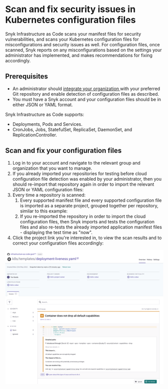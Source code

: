 # Scan and fix security issues in Kubernetes configuration files

Snyk Infrastructure as Code scans your manifest files for security vulnerabilities, and scans your Kubernetes configuration files for misconfigurations and security issues as well. For configuration files, once scanned, Snyk reports on any misconfigurations based on the settings your administrator has implemented, and makes recommendations for fixing accordingly.

## Prerequisites

* An administrator should [integrate your organization ](../scan-terraform-files/configure-your-integration-to-find-security-issues-in-your-terraform-filess.md)with your preferred Git repository and enable detection of configuration files as described.
* You must have a Snyk account and your configuration files should be in either JSON or YAML format.

Snyk Infrastructure as Code supports:

* Deployments, Pods and Services.
* CronJobs, Jobs, StatefulSet, ReplicaSet, DaemonSet, and ReplicationController.

## Scan and fix your configuration files

1. Log in to your account and navigate to the relevant group and organization that you want to manage.
2. If you already imported your repositories for testing before cloud configuration file detection was enabled by your administrator, then you should re-import that repository again in order to import the relevant JSON or YAML configuration files:
3. Every time a repository is scanned:
   1. Every supported manifest file and every supported configuration file is imported as a separate project, grouped together per repository, similar to this example:
   2. If you re-imported the repository in order to import the cloud configuration files, then Snyk imports and tests the configuration files and also re-tests the already imported application manifest files - displaying the test time as "now".
4. Click the project link you're interested in, to view the scan results and to correct your configuration files accordingly:

![](<../../../.gitbook/assets/image (19) (2) (1) (2).png>)
